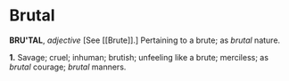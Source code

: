 # Brutal

**BRU'TAL**, _adjective_ \[See [[Brute]].\] Pertaining to a brute; as _brutal_ nature.

**1.** Savage; cruel; inhuman; brutish; unfeeling like a brute; merciless; as _brutal_ courage; _brutal_ manners.